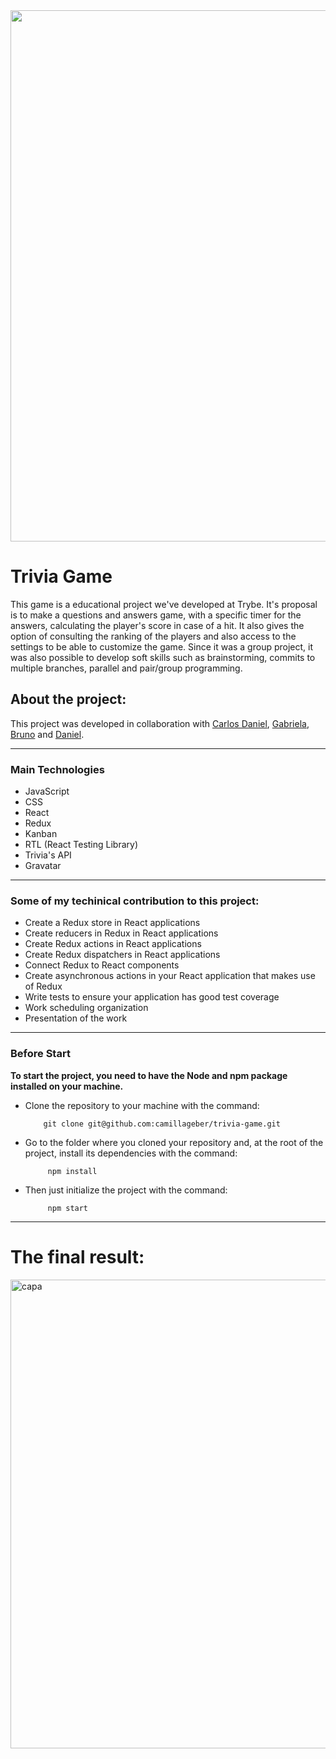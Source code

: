 <img align="center" width="850" src="https://s4.aconvert.com/convert/p3r68-cdx67/ae9ag-djo7c.png"/>

# Trivia Game

This game is a educational project we've developed at Trybe. It's proposal is to make a questions and answers game, with a specific timer for the answers, calculating the player's score in case of a hit. It also gives the option of consulting the ranking of the players and also access to the settings to be able to customize the game. Since it was a group project, it was also possible to develop soft skills such as brainstorming, commits to multiple branches, parallel and pair/group programming.

<h2> About the project: </h2>
  
This project was developed in collaboration with [Carlos Daniel](https://github.com/carllosdannyel), [Gabriela](https://github.com/gahbimenezes), [Bruno](https://github.com/brunodnc) and [Daniel](https://github.com/DanielCavalcantih).

----

<h3> Main Technologies </h3>

<div>
  <ul>
    <li> JavaScript </li>
    <li> CSS </li>
    <li> React </li>
    <li> Redux </li>
    <li> Kanban </li>
    <li> RTL (React Testing Library) </li>
    <li> Trivia's API </li>
    <li> Gravatar </li>
  </ul>
</div>

---
<h3> Some of my techinical contribution to this project: </h3>
<div>
  <ul>
    <li>Create a Redux store in React applications</li>
    <li>Create reducers in Redux in React applications</li>
    <li>Create Redux actions in React applications</li>
    <li>Create Redux dispatchers in React applications</li>
    <li>Connect Redux to React components</li>
    <li>Create asynchronous actions in your React application that makes use of Redux</li>
    <li>Write tests to ensure your application has good test coverage</li>
    <li>Work scheduling organization</li>
    <li>Presentation of the work</li>
  </ul>
  </div>
  
 ----
  
<h3> Before Start </h3>

<p><b> To start the project, you need to have the Node and npm package installed on your machine.</b>
  <ul>
    <li> Clone the repository to your machine with the command:</li>
      
        git clone git@github.com:camillageber/trivia-game.git
      
   <li> Go to the folder where you cloned your repository and, at the root of the project, install its dependencies with the command:</li>
        
         npm install
    
  <li> Then just initialize the project with the command:</li>
    
         npm start
  </ul>
  
  -----
  
  # The final result: 
<div>
   <img align="center" alt="capa" width="750" src="https://media.giphy.com/media/v1.Y2lkPTc5MGI3NjExNmU5ZDY1MTJhMjY0YWYyY2EyOGVkNzkyMTFhNWI1MjI1OThiY2RlZCZjdD1n/bc1hzoOvuW5oxzZMOS/giphy.gif" />
</div>

  
